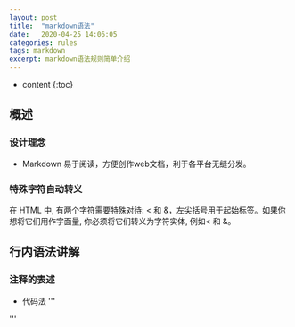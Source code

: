 ```yaml
---
layout: post
title:  "markdown语法"
date:   2020-04-25 14:06:05
categories: rules
tags: markdown
excerpt: markdown语法规则简单介绍
---
```

* content
{:toc}

## 概述
### 设计理念
* Markdown 易于阅读，方便创作web文档，利于各平台无缝分发。
### 特殊字符自动转义
在 HTML 中, 有两个字符需要特殊对待: < 和 &，左尖括号用于起始标签。如果你想将它们用作字面量, 你必须将它们转义为字符实体, 例如&lt; 和 &amp;。
## 行内语法讲解
### 注释的表述
* 代码法
'''

'''
